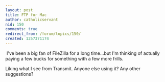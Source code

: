 ```yaml
---
layout: post
title: FTP for Mac
author: catholicservant
nid: 150
comments: true
redirect_from: /forum/topics/150/
created: 1257371174
---
```

<p>&nbsp;I've been a big fan of FileZilla for a long time...but I'm thinking of actually paying a few bucks for something with a few more frills.</p>
<p>Liking what I see from Transmit. Anyone else using it? Any other suggestions?</p>

